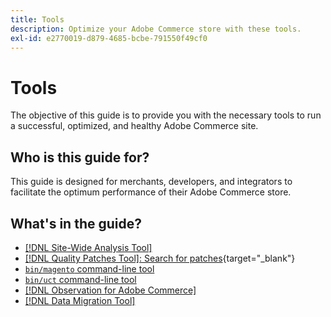 ```yaml
---
title: Tools
description: Optimize your Adobe Commerce store with these tools.
exl-id: e2770019-d879-4685-bcbe-791550f49cf0
---
```

# Tools

The objective of this guide is to provide you with the necessary tools to run a successful, optimized, and healthy Adobe Commerce site. 

## Who is this guide for?

This guide is designed for merchants, developers, and integrators to facilitate the optimum performance of their Adobe Commerce store.

## What's in the guide?

*  [[!DNL Site-Wide Analysis Tool]](../tools/site-wide-analysis-tool/intro.md)
*  [[!DNL Quality Patches Tool]: Search for patches](https://experienceleague.adobe.com/tools/commerce-quality-patches/index.html){target="_blank"}
*  [`bin/magento` command-line tool](reference/commerce-on-premises.md)
*  [`bin/uct` command-line tool](reference/commerce-on-premises.md)
*  [[!DNL Observation for Adobe Commerce]](../tools/observation-for-adobe-commerce/intro.md)
*  [[!DNL Data Migration Tool]](data-migration-tool/how-migration-works.md)
